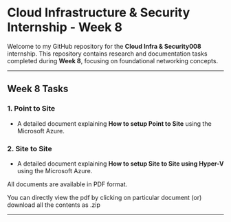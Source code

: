 # Cloud Infrastructure & Security Internship - Week 8

Welcome to my GitHub repository for the **Cloud Infra & Security008** internship. This repository contains research and documentation tasks completed during **Week 8**, focusing on foundational networking concepts.

---

## Week 8 Tasks

### 1. Point to Site
- A detailed document explaining **How to setup Point to Site** using the Microsoft Azure.

### 2. Site to Site
- A detailed document explaining **How to setup Site to Site using Hyper-V** using the Microsoft Azure.

All documents are available in PDF format.

You can directly view the pdf by clicking on particular document (or) download all the contents as .zip

---
